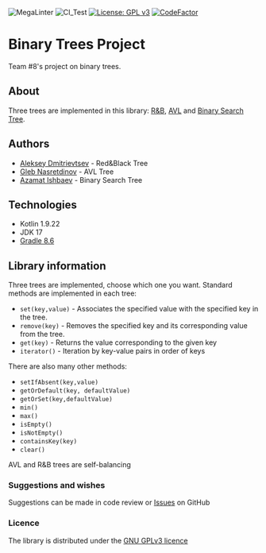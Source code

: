 ![MegaLinter](https://github.com/spbu-coding-2023/trees-8/workflows/MegaLinter/badge.svg)
![CI_Test](https://github.com/spbu-coding-2023/trees-8/actions/workflows/CI_Test.yml/badge.svg)
[![License: GPL v3](https://img.shields.io/badge/License-GPLv3-blue.svg)](https://www.gnu.org/licenses/gpl-3.0)
[![CodeFactor](https://www.codefactor.io/repository/github/spbu-coding-2023/trees-8/badge)](https://www.codefactor.io/repository/github/spbu-coding-2023/trees-8)

# Binary Trees Project

Team #8's project on binary trees.

## About

Three trees are implemented in this library: [R&B](https://en.wikipedia.org/wiki/Red–black_tree), [AVL](https://en.wikipedia.org/wiki/AVL_tree) and [Binary Search Tree](https://en.wikipedia.org/wiki/Binary_search_tree).

## Authors

- [Aleksey Dmitrievtsev](https://github.com/admitrievtsev) - Red&Black Tree
- [Gleb Nasretdinov](https://github.com/Ycyken) - AVL Tree
- [Azamat Ishbaev](https://github.com/odiumuniverse) - Binary Search Tree

## Technologies

- Kotlin 1.9.22
- JDK 17
- [Gradle 8.6](https://gradle.org)

## Library information

Three trees are implemented, choose which one you want.
Standard methods are implemented in each tree:

+ `set(key,value)` - Associates the specified value with the specified key in the tree.
+ `remove(key)` - Removes the specified key and its corresponding value from the tree.
+ `get(key)` -  Returns the value corresponding to the given key
+ `iterator()` - Iteration by key-value pairs in order of keys

There are also many other methods:

+ `setIfAbsent(key,value)`
+ `getOrDefault(key, defaultValue)`
+ `getOrSet(key,defaultValue)`
+ `min()`
+ `max()`
+ `isEmpty()`
+ `isNotEmpty()`
+ `containsKey(key)`
+ `clear()`

AVL and R&B trees are self-balancing

### Suggestions and wishes

Suggestions can be made in code review or [Issues](https://github.com/spbu-coding-2023/trees-8/issues) on GitHub

### Licence

The library is distributed under the [GNU GPLv3 licence](https://www.gnu.org/licenses/gpl-3.0.html)
